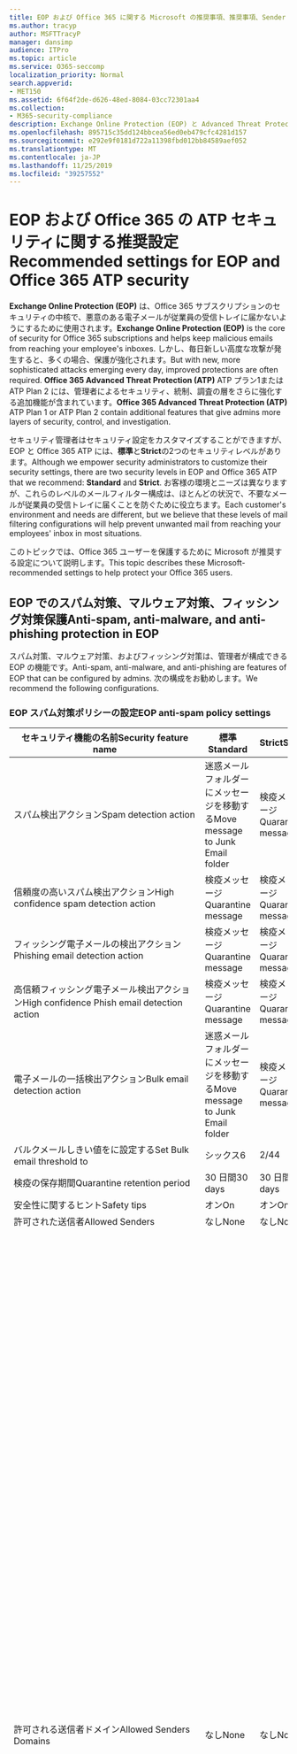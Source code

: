 ```yaml
---
title: EOP および Office 365 に関する Microsoft の推奨事項、推奨事項、Sender Policy Framework、ドメインベースのメッセージの報告と適合性、DomainKeys で特定されたメール、手順、動作方法など
ms.author: tracyp
author: MSFTTracyP
manager: dansimp
audience: ITPro
ms.topic: article
ms.service: O365-seccomp
localization_priority: Normal
search.appverid:
- MET150
ms.assetid: 6f64f2de-d626-48ed-8084-03cc72301aa4
ms.collection:
- M365-security-compliance
description: Exchange Online Protection (EOP) と Advanced Threat Protection (ATP) のセキュリティ設定のベストプラクティスについて 標準保護に関する現在の推奨事項 より厳しくするには、何を使用する必要がありますか。 Advanced Threat Protection (ATP) も使用している場合、どのようなエクストラを利用できますか?
ms.openlocfilehash: 895715c35dd124bbcea56ed0eb479cfc4281d157
ms.sourcegitcommit: e292e9f0181d722a11398fbd012bb84589aef052
ms.translationtype: MT
ms.contentlocale: ja-JP
ms.lasthandoff: 11/25/2019
ms.locfileid: "39257552"
---
```

# <a name="recommended-settings-for-eop-and-office-365-atp-security"></a><span data-ttu-id="35509-106">EOP および Office 365 の ATP セキュリティに関する推奨設定</span><span class="sxs-lookup"><span data-stu-id="35509-106">Recommended settings for EOP and Office 365 ATP security</span></span>

<span data-ttu-id="35509-107">**Exchange Online Protection (EOP)** は、Office 365 サブスクリプションのセキュリティの中核で、悪意のある電子メールが従業員の受信トレイに届かないようにするために使用されます。</span><span class="sxs-lookup"><span data-stu-id="35509-107">**Exchange Online Protection (EOP)** is the core of security for Office 365 subscriptions and helps keep malicious emails from reaching your employee's inboxes.</span></span> <span data-ttu-id="35509-108">しかし、毎日新しい高度な攻撃が発生すると、多くの場合、保護が強化されます。</span><span class="sxs-lookup"><span data-stu-id="35509-108">But with new, more sophisticated attacks emerging every day, improved protections are often required.</span></span> <span data-ttu-id="35509-109">**Office 365 Advanced Threat Protection (ATP)** ATP プラン1または ATP Plan 2 には、管理者によるセキュリティ、統制、調査の層をさらに強化する追加機能が含まれています。</span><span class="sxs-lookup"><span data-stu-id="35509-109">**Office 365 Advanced Threat Protection (ATP)** ATP Plan 1 or ATP Plan 2 contain additional features that give admins more layers of security, control, and investigation.</span></span>

<span data-ttu-id="35509-110">セキュリティ管理者はセキュリティ設定をカスタマイズすることができますが、EOP と Office 365 ATP には、**標準**と**Strict**の2つのセキュリティレベルがあります。</span><span class="sxs-lookup"><span data-stu-id="35509-110">Although we empower security administrators to customize their security settings, there are two security levels in EOP and Office 365 ATP that we recommend: **Standard** and **Strict**.</span></span> <span data-ttu-id="35509-111">お客様の環境とニーズは異なりますが、これらのレベルのメールフィルター構成は、ほとんどの状況で、不要なメールが従業員の受信トレイに届くことを防ぐために役立ちます。</span><span class="sxs-lookup"><span data-stu-id="35509-111">Each customer's environment and needs are different, but we believe that these levels of mail filtering configurations will help prevent unwanted mail from reaching your employees' inbox in most situations.</span></span>

<span data-ttu-id="35509-112">このトピックでは、Office 365 ユーザーを保護するために Microsoft が推奨する設定について説明します。</span><span class="sxs-lookup"><span data-stu-id="35509-112">This topic describes these Microsoft-recommended settings to help protect your Office 365 users.</span></span>

## <a name="anti-spam-anti-malware-and-anti-phishing-protection-in-eop"></a><span data-ttu-id="35509-113">EOP でのスパム対策、マルウェア対策、フィッシング対策保護</span><span class="sxs-lookup"><span data-stu-id="35509-113">Anti-spam, anti-malware, and anti-phishing protection in EOP</span></span>

<span data-ttu-id="35509-114">スパム対策、マルウェア対策、およびフィッシング対策は、管理者が構成できる EOP の機能です。</span><span class="sxs-lookup"><span data-stu-id="35509-114">Anti-spam, anti-malware, and anti-phishing are features of EOP that can be configured by admins.</span></span> <span data-ttu-id="35509-115">次の構成をお勧めします。</span><span class="sxs-lookup"><span data-stu-id="35509-115">We recommend the following configurations.</span></span>

### <a name="eop-anti-spam-policy-settings"></a><span data-ttu-id="35509-116">EOP スパム対策ポリシーの設定</span><span class="sxs-lookup"><span data-stu-id="35509-116">EOP anti-spam policy settings</span></span>

|<span data-ttu-id="35509-117">セキュリティ機能の名前</span><span class="sxs-lookup"><span data-stu-id="35509-117">Security feature name</span></span>|<span data-ttu-id="35509-118">標準</span><span class="sxs-lookup"><span data-stu-id="35509-118">Standard</span></span>|<span data-ttu-id="35509-119">Strict</span><span class="sxs-lookup"><span data-stu-id="35509-119">Strict</span></span>|<span data-ttu-id="35509-120">コメント</span><span class="sxs-lookup"><span data-stu-id="35509-120">Comment</span></span>|
|---------|---------|---------|---------|
|<span data-ttu-id="35509-121">スパム検出アクション</span><span class="sxs-lookup"><span data-stu-id="35509-121">Spam detection action</span></span>|<span data-ttu-id="35509-122">迷惑メールフォルダーにメッセージを移動する</span><span class="sxs-lookup"><span data-stu-id="35509-122">Move message to Junk Email folder</span></span>|<span data-ttu-id="35509-123">検疫メッセージ</span><span class="sxs-lookup"><span data-stu-id="35509-123">Quarantine message</span></span>||
|<span data-ttu-id="35509-124">信頼度の高いスパム検出アクション</span><span class="sxs-lookup"><span data-stu-id="35509-124">High confidence spam detection action</span></span>|<span data-ttu-id="35509-125">検疫メッセージ</span><span class="sxs-lookup"><span data-stu-id="35509-125">Quarantine message</span></span>|<span data-ttu-id="35509-126">検疫メッセージ</span><span class="sxs-lookup"><span data-stu-id="35509-126">Quarantine message</span></span>||
|<span data-ttu-id="35509-127">フィッシング電子メールの検出アクション</span><span class="sxs-lookup"><span data-stu-id="35509-127">Phishing email detection action</span></span>|<span data-ttu-id="35509-128">検疫メッセージ</span><span class="sxs-lookup"><span data-stu-id="35509-128">Quarantine message</span></span>|<span data-ttu-id="35509-129">検疫メッセージ</span><span class="sxs-lookup"><span data-stu-id="35509-129">Quarantine message</span></span>||
|<span data-ttu-id="35509-130">高信頼フィッシング電子メール検出アクション</span><span class="sxs-lookup"><span data-stu-id="35509-130">High confidence Phish email detection action</span></span>|<span data-ttu-id="35509-131">検疫メッセージ</span><span class="sxs-lookup"><span data-stu-id="35509-131">Quarantine message</span></span>|<span data-ttu-id="35509-132">検疫メッセージ</span><span class="sxs-lookup"><span data-stu-id="35509-132">Quarantine message</span></span>||
|<span data-ttu-id="35509-133">電子メールの一括検出アクション</span><span class="sxs-lookup"><span data-stu-id="35509-133">Bulk email detection action</span></span>|<span data-ttu-id="35509-134">迷惑メールフォルダーにメッセージを移動する</span><span class="sxs-lookup"><span data-stu-id="35509-134">Move message to Junk Email folder</span></span>|<span data-ttu-id="35509-135">検疫メッセージ</span><span class="sxs-lookup"><span data-stu-id="35509-135">Quarantine message</span></span>||
|<span data-ttu-id="35509-136">バルクメールしきい値をに設定する</span><span class="sxs-lookup"><span data-stu-id="35509-136">Set Bulk email threshold to</span></span>|<span data-ttu-id="35509-137">シックス</span><span class="sxs-lookup"><span data-stu-id="35509-137">6</span></span>|<span data-ttu-id="35509-138">2/4</span><span class="sxs-lookup"><span data-stu-id="35509-138">4</span></span>||
|<span data-ttu-id="35509-139">検疫の保存期間</span><span class="sxs-lookup"><span data-stu-id="35509-139">Quarantine retention period</span></span>|<span data-ttu-id="35509-140">30 日間</span><span class="sxs-lookup"><span data-stu-id="35509-140">30 days</span></span>|<span data-ttu-id="35509-141">30 日間</span><span class="sxs-lookup"><span data-stu-id="35509-141">30 days</span></span>||
|<span data-ttu-id="35509-142">安全性に関するヒント</span><span class="sxs-lookup"><span data-stu-id="35509-142">Safety tips</span></span>|<span data-ttu-id="35509-143">オン</span><span class="sxs-lookup"><span data-stu-id="35509-143">On</span></span>|<span data-ttu-id="35509-144">オン</span><span class="sxs-lookup"><span data-stu-id="35509-144">On</span></span>||
|<span data-ttu-id="35509-145">許可された送信者</span><span class="sxs-lookup"><span data-stu-id="35509-145">Allowed Senders</span></span>|<span data-ttu-id="35509-146">なし</span><span class="sxs-lookup"><span data-stu-id="35509-146">None</span></span>|<span data-ttu-id="35509-147">なし</span><span class="sxs-lookup"><span data-stu-id="35509-147">None</span></span>||
|<span data-ttu-id="35509-148">許可される送信者ドメイン</span><span class="sxs-lookup"><span data-stu-id="35509-148">Allowed Senders Domains</span></span>|<span data-ttu-id="35509-149">なし</span><span class="sxs-lookup"><span data-stu-id="35509-149">None</span></span>|<span data-ttu-id="35509-150">なし</span><span class="sxs-lookup"><span data-stu-id="35509-150">None</span></span>|<span data-ttu-id="35509-151">自分が所有する (_承認済みドメイン_とも呼ばれる) ドメインを許可された送信者の一覧に追加する必要はありません。</span><span class="sxs-lookup"><span data-stu-id="35509-151">Adding domains that you own (also known as _accepted domains_) to the allowed senders list is not required.</span></span> <span data-ttu-id="35509-152">実際には、悪意のある俳優が、フィルターによって除外されるメールを送信するような機会を作成するため、高いリスクと見なされます。[**スパム対策設定**] ページの [セキュリティ & コンプライアンスセンター] で[スプーフィングインテリジェンス](learn-about-spoof-intelligence.md)を使用して、組織の一部であるドメインを偽装している、または外部ドメインのスプーフィングを行っているすべての送信者を確認します。</span><span class="sxs-lookup"><span data-stu-id="35509-152">In fact, it's considered high risk since it creates opportunities for bad actors to send you mail that would otherwise be filtered out. Use [spoof intelligence](learn-about-spoof-intelligence.md) in the Security & Compliance Center on the **Anti-spam settings** page to review all senders who are spoofing either domains that are part of your organization, or spoofing external domains.</span></span>|
|<span data-ttu-id="35509-153">受信拒否リスト</span><span class="sxs-lookup"><span data-stu-id="35509-153">Blocked Senders</span></span>|<span data-ttu-id="35509-154">なし</span><span class="sxs-lookup"><span data-stu-id="35509-154">None</span></span>|<span data-ttu-id="35509-155">なし</span><span class="sxs-lookup"><span data-stu-id="35509-155">None</span></span>||
|<span data-ttu-id="35509-156">受信拒否ドメイン</span><span class="sxs-lookup"><span data-stu-id="35509-156">Blocked Senders domains</span></span>|<span data-ttu-id="35509-157">なし</span><span class="sxs-lookup"><span data-stu-id="35509-157">None</span></span>|<span data-ttu-id="35509-158">なし</span><span class="sxs-lookup"><span data-stu-id="35509-158">None</span></span>||
|<span data-ttu-id="35509-159">エンドユーザーのスパム通知の頻度</span><span class="sxs-lookup"><span data-stu-id="35509-159">End user spam notification frequency</span></span>|<span data-ttu-id="35509-160">有効</span><span class="sxs-lookup"><span data-stu-id="35509-160">Enabled</span></span>|<span data-ttu-id="35509-161">有効</span><span class="sxs-lookup"><span data-stu-id="35509-161">Enabled</span></span>|<span data-ttu-id="35509-162">3 日間</span><span class="sxs-lookup"><span data-stu-id="35509-162">3 days</span></span>|
|<span data-ttu-id="35509-163">ゼロ時間自動削除</span><span class="sxs-lookup"><span data-stu-id="35509-163">Zero Hour auto purge</span></span>|<span data-ttu-id="35509-164">オン</span><span class="sxs-lookup"><span data-stu-id="35509-164">On</span></span>|<span data-ttu-id="35509-165">オン</span><span class="sxs-lookup"><span data-stu-id="35509-165">On</span></span>|<span data-ttu-id="35509-166">スパムとフィッシング ZAP の両方</span><span class="sxs-lookup"><span data-stu-id="35509-166">For both Spam and Phish ZAP</span></span>|
|<span data-ttu-id="35509-167">MarkAsSpamBulkMail</span><span class="sxs-lookup"><span data-stu-id="35509-167">MarkAsSpamBulkMail</span></span>|<span data-ttu-id="35509-168">オン</span><span class="sxs-lookup"><span data-stu-id="35509-168">On</span></span>|<span data-ttu-id="35509-169">オン</span><span class="sxs-lookup"><span data-stu-id="35509-169">On</span></span>|<span data-ttu-id="35509-170">この設定は、PowerShell でのみ使用できます。</span><span class="sxs-lookup"><span data-stu-id="35509-170">This setting is only available in PowerShell</span></span>|

<span data-ttu-id="35509-171">高度なスパムフィルターと呼ばれる、この記述時に廃止されたスパム対策ポリシーには、その他のパラメーターがいくつかあります。</span><span class="sxs-lookup"><span data-stu-id="35509-171">There are several other parameters in the Anti-spam policy called Advanced Spam filter that are being deprecated at the time of this writing.</span></span> <span data-ttu-id="35509-172">これらの推奨設定は、標準レベルと厳密なレベルの両方で**オフ**にすることをお勧めします。</span><span class="sxs-lookup"><span data-stu-id="35509-172">Our recommended settings for these are to turn them **OFF** for both Standard and Strict levels:</span></span>

|<span data-ttu-id="35509-173">セキュリティ機能の名前</span><span class="sxs-lookup"><span data-stu-id="35509-173">Security feature name</span></span>|
|---------|
|<span data-ttu-id="35509-174">IncreaseScoreWithImageLinks</span><span class="sxs-lookup"><span data-stu-id="35509-174">IncreaseScoreWithImageLinks</span></span>|
|<span data-ttu-id="35509-175">IncreaseScoreWithNumericIps</span><span class="sxs-lookup"><span data-stu-id="35509-175">IncreaseScoreWithNumericIps</span></span>|
|<span data-ttu-id="35509-176">IncreaseScoreWithRedirectToOtherPort</span><span class="sxs-lookup"><span data-stu-id="35509-176">IncreaseScoreWithRedirectToOtherPort</span></span>|
|<span data-ttu-id="35509-177">IncreaseScoreWithBizOrInfoUrls</span><span class="sxs-lookup"><span data-stu-id="35509-177">IncreaseScoreWithBizOrInfoUrls</span></span>|
|<span data-ttu-id="35509-178">MarkAsSpamEmptyMessages</span><span class="sxs-lookup"><span data-stu-id="35509-178">MarkAsSpamEmptyMessages</span></span>|
|<span data-ttu-id="35509-179">MarkAsSpamJavaScriptInHtml</span><span class="sxs-lookup"><span data-stu-id="35509-179">MarkAsSpamJavaScriptInHtml</span></span>|
|<span data-ttu-id="35509-180">MarkAsSpamFramesInHtml</span><span class="sxs-lookup"><span data-stu-id="35509-180">MarkAsSpamFramesInHtml</span></span>|
|<span data-ttu-id="35509-181">MarkAsSpamObjectTagsInHtml</span><span class="sxs-lookup"><span data-stu-id="35509-181">MarkAsSpamObjectTagsInHtml</span></span>|
|<span data-ttu-id="35509-182">MarkAsSpamEmbedTagsInHtml</span><span class="sxs-lookup"><span data-stu-id="35509-182">MarkAsSpamEmbedTagsInHtml</span></span>|
|<span data-ttu-id="35509-183">MarkAsSpamFormTagsInHtml</span><span class="sxs-lookup"><span data-stu-id="35509-183">MarkAsSpamFormTagsInHtml</span></span>|
|<span data-ttu-id="35509-184">MarkAsSpamWebBugsInHtml</span><span class="sxs-lookup"><span data-stu-id="35509-184">MarkAsSpamWebBugsInHtml</span></span>|
|<span data-ttu-id="35509-185">MarkAsSpamSensitiveWordList</span><span class="sxs-lookup"><span data-stu-id="35509-185">MarkAsSpamSensitiveWordList</span></span>|
|<span data-ttu-id="35509-186">MarkAsSpamFromAddressAuthFail</span><span class="sxs-lookup"><span data-stu-id="35509-186">MarkAsSpamFromAddressAuthFail</span></span>|
|<span data-ttu-id="35509-187">MarkAsSpamNdrBackscatter</span><span class="sxs-lookup"><span data-stu-id="35509-187">MarkAsSpamNdrBackscatter</span></span>|
|<span data-ttu-id="35509-188">MarkAsSpamSpfRecordHardFail</span><span class="sxs-lookup"><span data-stu-id="35509-188">MarkAsSpamSpfRecordHardFail</span></span>|

#### <a name="eop-outbound-spam-filter-policy-settings"></a><span data-ttu-id="35509-189">EOP 送信スパムフィルターポリシーの設定</span><span class="sxs-lookup"><span data-stu-id="35509-189">EOP outbound spam filter policy settings</span></span>

|<span data-ttu-id="35509-190">セキュリティ機能の名前</span><span class="sxs-lookup"><span data-stu-id="35509-190">Security feature name</span></span>|<span data-ttu-id="35509-191">標準</span><span class="sxs-lookup"><span data-stu-id="35509-191">Standard</span></span>|<span data-ttu-id="35509-192">Strict</span><span class="sxs-lookup"><span data-stu-id="35509-192">Strict</span></span>|<span data-ttu-id="35509-193">コメント</span><span class="sxs-lookup"><span data-stu-id="35509-193">Comment</span></span>|
|---------|---------|---------|---------|
|<span data-ttu-id="35509-194">送信スパムポリシーの受信者の制限-外部時間の制限</span><span class="sxs-lookup"><span data-stu-id="35509-194">Outbound spam policy Recipient Limits - External hourly limit</span></span>|<span data-ttu-id="35509-195">400</span><span class="sxs-lookup"><span data-stu-id="35509-195">400</span></span>|<span data-ttu-id="35509-196">500</span><span class="sxs-lookup"><span data-stu-id="35509-196">500</span></span>||
|<span data-ttu-id="35509-197">送信スパムポリシーの受信者の制限-内部時間の制限</span><span class="sxs-lookup"><span data-stu-id="35509-197">Outbound spam policy Recipient Limits - Internal hourly limit</span></span>|<span data-ttu-id="35509-198">800</span><span class="sxs-lookup"><span data-stu-id="35509-198">800</span></span>|<span data-ttu-id="35509-199">1000</span><span class="sxs-lookup"><span data-stu-id="35509-199">1000</span></span>||
|<span data-ttu-id="35509-200">送信スパムポリシー受信者の制限-毎日の制限</span><span class="sxs-lookup"><span data-stu-id="35509-200">Outbound spam policy Recipient Limits - Daily limit</span></span>|<span data-ttu-id="35509-201">800</span><span class="sxs-lookup"><span data-stu-id="35509-201">800</span></span>|<span data-ttu-id="35509-202">1000</span><span class="sxs-lookup"><span data-stu-id="35509-202">1000</span></span>||
|<span data-ttu-id="35509-203">ユーザーが制限を超えた場合のアクション</span><span class="sxs-lookup"><span data-stu-id="35509-203">Action when a user exceeds the limits</span></span>|<span data-ttu-id="35509-204">ユーザーがメールを送信するのを制限する</span><span class="sxs-lookup"><span data-stu-id="35509-204">Restrict the user from sending mail</span></span>|<span data-ttu-id="35509-205">ユーザーがメールを送信するのを制限する</span><span class="sxs-lookup"><span data-stu-id="35509-205">Restrict the user from sending mail</span></span>||

### <a name="eop-anti-malware-policy-settings"></a><span data-ttu-id="35509-206">EOP マルウェア対策ポリシー設定</span><span class="sxs-lookup"><span data-stu-id="35509-206">EOP anti-malware policy settings</span></span>

|<span data-ttu-id="35509-207">セキュリティ機能の名前</span><span class="sxs-lookup"><span data-stu-id="35509-207">Security feature name</span></span>|<span data-ttu-id="35509-208">標準</span><span class="sxs-lookup"><span data-stu-id="35509-208">Standard</span></span>|<span data-ttu-id="35509-209">Strict</span><span class="sxs-lookup"><span data-stu-id="35509-209">Strict</span></span>|<span data-ttu-id="35509-210">コメント</span><span class="sxs-lookup"><span data-stu-id="35509-210">Comment</span></span>|
|---------|---------|---------|---------|
|<span data-ttu-id="35509-211">マルウェア検出応答</span><span class="sxs-lookup"><span data-stu-id="35509-211">Malware Detection Response</span></span>|<span data-ttu-id="35509-212">いいえ</span><span class="sxs-lookup"><span data-stu-id="35509-212">No</span></span>|<span data-ttu-id="35509-213">いいえ</span><span class="sxs-lookup"><span data-stu-id="35509-213">No</span></span>|<span data-ttu-id="35509-214">マルウェアが電子メールの添付ファイルで検出されると、メッセージは検疫され、管理者のみが解放できるようになります。</span><span class="sxs-lookup"><span data-stu-id="35509-214">If malware is detected in an email attachment, the message will be quarantined and can be released only by an admin.</span></span>|
|<span data-ttu-id="35509-215">不審なファイルの種類をブロックするための "一般的な添付ファイルの種類のフィルター"</span><span class="sxs-lookup"><span data-stu-id="35509-215">"Common Attachment Type Filter" for blocking suspicious file types</span></span>|<span data-ttu-id="35509-216">オン</span><span class="sxs-lookup"><span data-stu-id="35509-216">On</span></span>|<span data-ttu-id="35509-217">オン</span><span class="sxs-lookup"><span data-stu-id="35509-217">On</span></span>||
|<span data-ttu-id="35509-218">マルウェアのゼロ時間の自動削除</span><span class="sxs-lookup"><span data-stu-id="35509-218">Malware Zero-hour Auto Purge</span></span>|<span data-ttu-id="35509-219">オン</span><span class="sxs-lookup"><span data-stu-id="35509-219">On</span></span>|<span data-ttu-id="35509-220">オン</span><span class="sxs-lookup"><span data-stu-id="35509-220">On</span></span>||
|<span data-ttu-id="35509-221">配信されていないメッセージの内部送信者に通知する</span><span class="sxs-lookup"><span data-stu-id="35509-221">Notify internal senders of the undelivered message</span></span>|<span data-ttu-id="35509-222">無効</span><span class="sxs-lookup"><span data-stu-id="35509-222">Disabled</span></span>|<span data-ttu-id="35509-223">無効</span><span class="sxs-lookup"><span data-stu-id="35509-223">Disabled</span></span>||
|<span data-ttu-id="35509-224">配信されていないメッセージの外部送信者に通知する</span><span class="sxs-lookup"><span data-stu-id="35509-224">Notify external senders of the undelivered message</span></span>|<span data-ttu-id="35509-225">無効</span><span class="sxs-lookup"><span data-stu-id="35509-225">Disabled</span></span>|<span data-ttu-id="35509-226">無効</span><span class="sxs-lookup"><span data-stu-id="35509-226">Disabled</span></span>||

### <a name="eop-anti-phishing-policy-settings"></a><span data-ttu-id="35509-227">EOP フィッシング対策ポリシー設定</span><span class="sxs-lookup"><span data-stu-id="35509-227">EOP anti-phishing policy settings</span></span>

|<span data-ttu-id="35509-228">セキュリティ機能の名前</span><span class="sxs-lookup"><span data-stu-id="35509-228">Security feature name</span></span>|<span data-ttu-id="35509-229">標準</span><span class="sxs-lookup"><span data-stu-id="35509-229">Standard</span></span>|<span data-ttu-id="35509-230">Strict</span><span class="sxs-lookup"><span data-stu-id="35509-230">Strict</span></span>|<span data-ttu-id="35509-231">コメント</span><span class="sxs-lookup"><span data-stu-id="35509-231">Comment</span></span>|
|---------|---------|---------|---------|
|<span data-ttu-id="35509-232">スプーフィング対策保護を有効にする</span><span class="sxs-lookup"><span data-stu-id="35509-232">Enable anti-spoofing protection</span></span>|<span data-ttu-id="35509-233">オン</span><span class="sxs-lookup"><span data-stu-id="35509-233">On</span></span>|<span data-ttu-id="35509-234">オン</span><span class="sxs-lookup"><span data-stu-id="35509-234">On</span></span>||
|<span data-ttu-id="35509-235">認証されていない送信者を有効にする (タグ付け)</span><span class="sxs-lookup"><span data-stu-id="35509-235">Enable Unauthenticated Sender (tagging)</span></span>|<span data-ttu-id="35509-236">オン</span><span class="sxs-lookup"><span data-stu-id="35509-236">On</span></span>|<span data-ttu-id="35509-237">オン</span><span class="sxs-lookup"><span data-stu-id="35509-237">On</span></span>||
|<span data-ttu-id="35509-238">ドメインのスプーフィングが許可されていないユーザーによって電子メールが送信された場合</span><span class="sxs-lookup"><span data-stu-id="35509-238">If email is sent by someone who's not allowed to spoof your domain</span></span>|<span data-ttu-id="35509-239">受信者の迷惑メールフォルダーにメッセージを移動する</span><span class="sxs-lookup"><span data-stu-id="35509-239">Move message to the recipients' Junk Email folders</span></span>|<span data-ttu-id="35509-240">メッセージを検疫する</span><span class="sxs-lookup"><span data-stu-id="35509-240">Quarantine the message</span></span>||

## <a name="office-365-advanced-threat-protection-security"></a><span data-ttu-id="35509-241">Office 365 Advanced Threat Protection セキュリティ</span><span class="sxs-lookup"><span data-stu-id="35509-241">Office 365 Advanced Threat Protection security</span></span>

<span data-ttu-id="35509-242">その他のセキュリティ上の利点には、Office 365 Advanced Threat Protection (ATP) サブスクリプションが付属しています。</span><span class="sxs-lookup"><span data-stu-id="35509-242">Additional security benefits come with an Office 365 Advanced Threat Protection (ATP) subscription.</span></span> <span data-ttu-id="35509-243">最新のニュースと情報については、「 [Office 365 ATP の新機能](whats-new-in-office-365-atp.md)」を参照してください。</span><span class="sxs-lookup"><span data-stu-id="35509-243">For the latest news and information, you can see [What's new in Office 365 ATP](whats-new-in-office-365-atp.md).</span></span>

<span data-ttu-id="35509-244">Office 365 ATP には、悪意のある添付ファイルを含む電子メールを配信できないようにする安全な添付ファイルおよび安全なリンクのポリシーが含まれており、ユーザーは安全でない可能性のある Url をクリックすることになります。</span><span class="sxs-lookup"><span data-stu-id="35509-244">Office 365 ATP includes the Safe Attachment and Safe Links policies to prevent email with potentially malicious attachments from being delivered, and to keep users from clicking potentially unsafe URLs.</span></span>

> [!IMPORTANT]
> <span data-ttu-id="35509-245">高度なフィッシング対策は、Office 365 ATP サブスクリプションの利点の1つです。</span><span class="sxs-lookup"><span data-stu-id="35509-245">Advanced anti-phishing is one of the benefits of an Office 365 ATP subscription.</span></span> <span data-ttu-id="35509-246">既定では有効になっていますが、メールのフィルターを開始する前に、少なくとも1つのフィッシング対策ポリシーを構成***する必要があり***ます。</span><span class="sxs-lookup"><span data-stu-id="35509-246">Although it's enabled by default, you ***must*** configure at least one anti-phishing policy before it can start filtering mail.</span></span> <span data-ttu-id="35509-247">フィッシング対策ポリシーの構成を忘れると、ユーザーが危険な電子メールに公開される可能性があります。</span><span class="sxs-lookup"><span data-stu-id="35509-247">Forgetting to configure anti-phishing policies could exposes users to risky emails.</span></span> <span data-ttu-id="35509-248">Office 365 ATP サブスクリプションを追加した後は、必ずフィッシング対策ポリシーを構成してください。</span><span class="sxs-lookup"><span data-stu-id="35509-248">Be sure to configure your anti-phishing policies after you add an Office 365 ATP subscription.</span></span>

<span data-ttu-id="35509-249">EOP に Office 365 ATP サブスクリプションを追加した場合は、次の構成を設定します。</span><span class="sxs-lookup"><span data-stu-id="35509-249">If you've added an Office 365 ATP subscription to your EOP, set the following configurations.</span></span>

### <a name="office-atp-anti-phishing-policy-settings"></a><span data-ttu-id="35509-250">Office ATP のフィッシング対策ポリシー設定</span><span class="sxs-lookup"><span data-stu-id="35509-250">Office ATP anti-phishing policy settings</span></span>

<span data-ttu-id="35509-251">EOP のお客様は、前述したように基本的なフィッシング対策を行いますが、Office 365 ATP には、攻撃を防止、検出、修復するのに役立つ機能と制御が追加されています。</span><span class="sxs-lookup"><span data-stu-id="35509-251">EOP customers get basic anti-phishing as previously described, but Office 365 ATP includes more features and control to help prevent, detect, and remediate against attacks.</span></span>

|<span data-ttu-id="35509-252">偽装セキュリティ機能の名前</span><span class="sxs-lookup"><span data-stu-id="35509-252">Impersonation security feature name</span></span>|<span data-ttu-id="35509-253">標準</span><span class="sxs-lookup"><span data-stu-id="35509-253">Standard</span></span>|<span data-ttu-id="35509-254">Strict</span><span class="sxs-lookup"><span data-stu-id="35509-254">Strict</span></span>|<span data-ttu-id="35509-255">コメント</span><span class="sxs-lookup"><span data-stu-id="35509-255">Comment</span></span>|
|---------|---------|---------|---------|
|<span data-ttu-id="35509-256">(偽装ポリシーの編集)保護するユーザーを追加する</span><span class="sxs-lookup"><span data-stu-id="35509-256">(Edit impersonation policy) Add users to protect</span></span>|<span data-ttu-id="35509-257">オン</span><span class="sxs-lookup"><span data-stu-id="35509-257">On</span></span>|<span data-ttu-id="35509-258">オン</span><span class="sxs-lookup"><span data-stu-id="35509-258">On</span></span>|<span data-ttu-id="35509-259">組織によって異なりますが、主要な役割でユーザーを追加することをお勧めします。</span><span class="sxs-lookup"><span data-stu-id="35509-259">Depends on your organization, but we recommend adding users in key roles.</span></span> <span data-ttu-id="35509-260">内部的には、CEO、CFO、その他のシニアリーダーである可能性があります。</span><span class="sxs-lookup"><span data-stu-id="35509-260">Internally, these might be your CEO, CFO, and other senior leaders.</span></span> <span data-ttu-id="35509-261">外部には、協議会のメンバーまたは取締役会を含めることができます。</span><span class="sxs-lookup"><span data-stu-id="35509-261">Externally, these could include council members or your board of directors.</span></span>|
|<span data-ttu-id="35509-262">(偽装ポリシーの編集)自分が所有しているドメインを自動的に追加する</span><span class="sxs-lookup"><span data-stu-id="35509-262">(Edit impersonation policy) Automatically include the domains I own</span></span>|<span data-ttu-id="35509-263">オン</span><span class="sxs-lookup"><span data-stu-id="35509-263">On</span></span>|<span data-ttu-id="35509-264">オン</span><span class="sxs-lookup"><span data-stu-id="35509-264">On</span></span>||
|<span data-ttu-id="35509-265">(偽装ポリシーの編集)カスタムドメインを含める</span><span class="sxs-lookup"><span data-stu-id="35509-265">(Edit impersonation policy) Include custom domains</span></span>|<span data-ttu-id="35509-266">オン</span><span class="sxs-lookup"><span data-stu-id="35509-266">On</span></span>|<span data-ttu-id="35509-267">オン</span><span class="sxs-lookup"><span data-stu-id="35509-267">On</span></span>|<span data-ttu-id="35509-268">組織によって異なりますが、自分が所有していない大部分のドメインを追加することをお勧めします。</span><span class="sxs-lookup"><span data-stu-id="35509-268">Depends on your organization, but we recommend adding domains you interact with most that you don't own.</span></span>|
|<span data-ttu-id="35509-269">指定した偽装ユーザーによって電子メールが送信された場合</span><span class="sxs-lookup"><span data-stu-id="35509-269">If email is sent by an impersonated user you specified</span></span>|<span data-ttu-id="35509-270">メッセージを検疫する</span><span class="sxs-lookup"><span data-stu-id="35509-270">Quarantine the message</span></span>|<span data-ttu-id="35509-271">メッセージを検疫する</span><span class="sxs-lookup"><span data-stu-id="35509-271">Quarantine the message</span></span>||
|<span data-ttu-id="35509-272">指定した偽装ドメインによって電子メールが送信される場合</span><span class="sxs-lookup"><span data-stu-id="35509-272">If email is sent by an impersonated domain you specified</span></span>|<span data-ttu-id="35509-273">メッセージを検疫する</span><span class="sxs-lookup"><span data-stu-id="35509-273">Quarantine the message</span></span>|<span data-ttu-id="35509-274">メッセージを検疫する</span><span class="sxs-lookup"><span data-stu-id="35509-274">Quarantine the message</span></span>||
|<span data-ttu-id="35509-275">偽装ユーザーのヒントを表示する</span><span class="sxs-lookup"><span data-stu-id="35509-275">Show tip for impersonated users</span></span>|<span data-ttu-id="35509-276">オン</span><span class="sxs-lookup"><span data-stu-id="35509-276">On</span></span>|<span data-ttu-id="35509-277">オン</span><span class="sxs-lookup"><span data-stu-id="35509-277">On</span></span>||
|<span data-ttu-id="35509-278">偽装ドメインのヒントを表示する</span><span class="sxs-lookup"><span data-stu-id="35509-278">Show tip for impersonated domains</span></span>|<span data-ttu-id="35509-279">オン</span><span class="sxs-lookup"><span data-stu-id="35509-279">On</span></span>|<span data-ttu-id="35509-280">オン</span><span class="sxs-lookup"><span data-stu-id="35509-280">On</span></span>||
|<span data-ttu-id="35509-281">通常と異なる文字にヒントを表示する</span><span class="sxs-lookup"><span data-stu-id="35509-281">Show tip for unusual characters</span></span>|<span data-ttu-id="35509-282">オン</span><span class="sxs-lookup"><span data-stu-id="35509-282">On</span></span>|<span data-ttu-id="35509-283">オン</span><span class="sxs-lookup"><span data-stu-id="35509-283">On</span></span>||
|<span data-ttu-id="35509-284">メールボックスインテリジェンスを有効にする</span><span class="sxs-lookup"><span data-stu-id="35509-284">Enable Mailbox intelligence</span></span>|<span data-ttu-id="35509-285">オン</span><span class="sxs-lookup"><span data-stu-id="35509-285">On</span></span>|<span data-ttu-id="35509-286">オン</span><span class="sxs-lookup"><span data-stu-id="35509-286">On</span></span>||
|<span data-ttu-id="35509-287">メールボックスインテリジェンスベースの偽装保護を有効にする</span><span class="sxs-lookup"><span data-stu-id="35509-287">Enable Mailbox intelligence based impersonation protection</span></span>|<span data-ttu-id="35509-288">オン</span><span class="sxs-lookup"><span data-stu-id="35509-288">On</span></span>|<span data-ttu-id="35509-289">オン</span><span class="sxs-lookup"><span data-stu-id="35509-289">On</span></span>||
|<span data-ttu-id="35509-290">メールボックスインテリジェンスで保護された偽装ユーザーによって電子メールが送信される場合</span><span class="sxs-lookup"><span data-stu-id="35509-290">If email is sent by an impersonated user protected by mailbox intelligence</span></span>|<span data-ttu-id="35509-291">受信者の迷惑メールフォルダーにメッセージを移動する</span><span class="sxs-lookup"><span data-stu-id="35509-291">Move message to the recipients' Junk Email folders</span></span>|<span data-ttu-id="35509-292">メッセージを検疫する</span><span class="sxs-lookup"><span data-stu-id="35509-292">Quarantine the message</span></span>||
|<span data-ttu-id="35509-293">(偽装ポリシーの編集)信頼できる差出人とドメインを追加する</span><span class="sxs-lookup"><span data-stu-id="35509-293">(Edit impersonation policy) Add trusted senders and domains</span></span>|<span data-ttu-id="35509-294">なし</span><span class="sxs-lookup"><span data-stu-id="35509-294">None</span></span>|<span data-ttu-id="35509-295">なし</span><span class="sxs-lookup"><span data-stu-id="35509-295">None</span></span>|<span data-ttu-id="35509-296">組織によって異なりますが、誤ってフィッシングとしてマークされるユーザーまたはドメインを追加することをお勧めします。</span><span class="sxs-lookup"><span data-stu-id="35509-296">Depends on your organization, but we recommend adding users or domains that incorrectly get marked as phish due to impersonation only and not other filters.</span></span>|

|<span data-ttu-id="35509-297">スプーフィングセキュリティ機能の名前</span><span class="sxs-lookup"><span data-stu-id="35509-297">Spoof security feature name</span></span>|<span data-ttu-id="35509-298">標準</span><span class="sxs-lookup"><span data-stu-id="35509-298">Standard</span></span>|<span data-ttu-id="35509-299">Strict</span><span class="sxs-lookup"><span data-stu-id="35509-299">Strict</span></span>|<span data-ttu-id="35509-300">コメント</span><span class="sxs-lookup"><span data-stu-id="35509-300">Comment</span></span>|
|---------|---------|---------|---------|
|<span data-ttu-id="35509-301">スプーフィング対策保護を有効にする</span><span class="sxs-lookup"><span data-stu-id="35509-301">Enable anti-spoofing protection</span></span>|<span data-ttu-id="35509-302">オン</span><span class="sxs-lookup"><span data-stu-id="35509-302">On</span></span>|<span data-ttu-id="35509-303">オン</span><span class="sxs-lookup"><span data-stu-id="35509-303">On</span></span>||
|<span data-ttu-id="35509-304">認証されていない送信者を有効にする (タグ付け)</span><span class="sxs-lookup"><span data-stu-id="35509-304">Enable Unauthenticated Sender (tagging)</span></span>|<span data-ttu-id="35509-305">オン</span><span class="sxs-lookup"><span data-stu-id="35509-305">On</span></span>|<span data-ttu-id="35509-306">オン</span><span class="sxs-lookup"><span data-stu-id="35509-306">On</span></span>||
|<span data-ttu-id="35509-307">ドメインのスプーフィングが許可されていないユーザーによって電子メールが送信された場合</span><span class="sxs-lookup"><span data-stu-id="35509-307">If email is sent by someone who's not allowed to spoof your domain</span></span>|<span data-ttu-id="35509-308">受信者の迷惑メールフォルダーにメッセージを移動する</span><span class="sxs-lookup"><span data-stu-id="35509-308">Move message to the recipients' Junk Email folders</span></span>|<span data-ttu-id="35509-309">メッセージを検疫する</span><span class="sxs-lookup"><span data-stu-id="35509-309">Quarantine the message</span></span>||
|<span data-ttu-id="35509-310">Enableauthenticationsaf Etytip</span><span class="sxs-lookup"><span data-stu-id="35509-310">EnableAuthenticationSafetyTip</span></span>|<span data-ttu-id="35509-311">True</span><span class="sxs-lookup"><span data-stu-id="35509-311">True</span></span>|<span data-ttu-id="35509-312">True</span><span class="sxs-lookup"><span data-stu-id="35509-312">True</span></span>|<span data-ttu-id="35509-313">この設定は、PowerShell でのみ使用できます。</span><span class="sxs-lookup"><span data-stu-id="35509-313">This setting is only available in PowerShell</span></span>|
|<span data-ttu-id="35509-314">Enableauthenticationsoftpass Saf Etytip</span><span class="sxs-lookup"><span data-stu-id="35509-314">EnableAuthenticationSoftPassSafetyTip</span></span>|<span data-ttu-id="35509-315">False</span><span class="sxs-lookup"><span data-stu-id="35509-315">False</span></span>|<span data-ttu-id="35509-316">True</span><span class="sxs-lookup"><span data-stu-id="35509-316">True</span></span>|<span data-ttu-id="35509-317">この設定は、PowerShell でのみ使用できます。</span><span class="sxs-lookup"><span data-stu-id="35509-317">This setting is only available in PowerShell</span></span>|
|<span data-ttu-id="35509-318">EnableSuspiciousSafetyTip</span><span class="sxs-lookup"><span data-stu-id="35509-318">EnableSuspiciousSafetyTip</span></span>|<span data-ttu-id="35509-319">False</span><span class="sxs-lookup"><span data-stu-id="35509-319">False</span></span>|<span data-ttu-id="35509-320">True</span><span class="sxs-lookup"><span data-stu-id="35509-320">True</span></span>|<span data-ttu-id="35509-321">この設定は、PowerShell でのみ使用できます。</span><span class="sxs-lookup"><span data-stu-id="35509-321">This setting is only available in PowerShell</span></span>|
|<span data-ttu-id="35509-322">TreatSoftPassAsAuthenticated</span><span class="sxs-lookup"><span data-stu-id="35509-322">TreatSoftPassAsAuthenticated</span></span>|<span data-ttu-id="35509-323">True</span><span class="sxs-lookup"><span data-stu-id="35509-323">True</span></span>|<span data-ttu-id="35509-324">False</span><span class="sxs-lookup"><span data-stu-id="35509-324">False</span></span>|<span data-ttu-id="35509-325">この設定は、PowerShell でのみ使用できます。</span><span class="sxs-lookup"><span data-stu-id="35509-325">This setting is only available in PowerShell</span></span>|

|<span data-ttu-id="35509-326">詳細設定のセキュリティ機能の名前</span><span class="sxs-lookup"><span data-stu-id="35509-326">Advanced settings security feature name</span></span>|<span data-ttu-id="35509-327">標準</span><span class="sxs-lookup"><span data-stu-id="35509-327">Standard</span></span>|<span data-ttu-id="35509-328">Strict</span><span class="sxs-lookup"><span data-stu-id="35509-328">Strict</span></span>|<span data-ttu-id="35509-329">コメント</span><span class="sxs-lookup"><span data-stu-id="35509-329">Comment</span></span>|
|---------|---------|---------|---------|
|<span data-ttu-id="35509-330">高度なフィッシングしきい値</span><span class="sxs-lookup"><span data-stu-id="35509-330">Advanced phishing thresholds</span></span>|<span data-ttu-id="35509-331">2-アグレッシブ</span><span class="sxs-lookup"><span data-stu-id="35509-331">2 - Aggressive</span></span>|<span data-ttu-id="35509-332">3つ以上のアグレッシブ</span><span class="sxs-lookup"><span data-stu-id="35509-332">3 - More aggressive</span></span>||

### <a name="safe-links-settings"></a><span data-ttu-id="35509-333">安全なリンクの設定</span><span class="sxs-lookup"><span data-stu-id="35509-333">Safe Links settings</span></span>

|<span data-ttu-id="35509-334">セキュリティ機能の名前</span><span class="sxs-lookup"><span data-stu-id="35509-334">Security feature name</span></span>|<span data-ttu-id="35509-335">標準</span><span class="sxs-lookup"><span data-stu-id="35509-335">Standard</span></span>|<span data-ttu-id="35509-336">Strict</span><span class="sxs-lookup"><span data-stu-id="35509-336">Strict</span></span>|<span data-ttu-id="35509-337">コメント</span><span class="sxs-lookup"><span data-stu-id="35509-337">Comment</span></span>|
|---------|---------|---------|---------|
|<span data-ttu-id="35509-338">Office 365 アプリの ATP Safe Links、Office for iOS、および Android を使用する</span><span class="sxs-lookup"><span data-stu-id="35509-338">Use ATP Safe Links in Office 365 Apps, Office for iOS and Android</span></span>|<span data-ttu-id="35509-339">有効</span><span class="sxs-lookup"><span data-stu-id="35509-339">Enabled</span></span>|<span data-ttu-id="35509-340">有効</span><span class="sxs-lookup"><span data-stu-id="35509-340">Enabled</span></span>|<span data-ttu-id="35509-341">これは、組織全体に適用される ATP の安全なリンクポリシーに該当します。</span><span class="sxs-lookup"><span data-stu-id="35509-341">This falls under the ATP Safe Links Policies that apply to the entire organization</span></span>|
<span data-ttu-id="35509-342">ユーザーが [安全なリンク] をクリックしたときに追跡しない</span><span class="sxs-lookup"><span data-stu-id="35509-342">Do not track when users click safe links</span></span>|<span data-ttu-id="35509-343">無効</span><span class="sxs-lookup"><span data-stu-id="35509-343">Disabled</span></span>|<span data-ttu-id="35509-344">無効</span><span class="sxs-lookup"><span data-stu-id="35509-344">Disabled</span></span>|<span data-ttu-id="35509-345">これは、組織全体に適用される ATP の安全なリンクポリシーに該当します。</span><span class="sxs-lookup"><span data-stu-id="35509-345">This falls under the ATP Safe Links Policies that apply to the entire organization</span></span>|
|<span data-ttu-id="35509-346">ユーザーが元の URL への安全なリンクをクリックできないようにする</span><span class="sxs-lookup"><span data-stu-id="35509-346">Do not let users click through safe links to original URL</span></span>|<span data-ttu-id="35509-347">有効</span><span class="sxs-lookup"><span data-stu-id="35509-347">Enabled</span></span>|<span data-ttu-id="35509-348">有効</span><span class="sxs-lookup"><span data-stu-id="35509-348">Enabled</span></span>|<span data-ttu-id="35509-349">これは、組織全体に適用される ATP の安全なリンクポリシーに該当します。</span><span class="sxs-lookup"><span data-stu-id="35509-349">This falls under the ATP Safe Links Policies that apply to the entire organization</span></span>|
|<span data-ttu-id="35509-350">メッセージ内の不明な潜在的な悪意のある Url に対するアクション</span><span class="sxs-lookup"><span data-stu-id="35509-350">Action for unknown potentially malicious URLs in messages</span></span>|<span data-ttu-id="35509-351">オン</span><span class="sxs-lookup"><span data-stu-id="35509-351">On</span></span>|<span data-ttu-id="35509-352">オン</span><span class="sxs-lookup"><span data-stu-id="35509-352">On</span></span>||
|<span data-ttu-id="35509-353">疑わしいリンクおよびファイルを指すリンクのリアルタイム URL スキャンを適用する</span><span class="sxs-lookup"><span data-stu-id="35509-353">Apply real-time URL scanning for suspicious links and links that point to files</span></span>|<span data-ttu-id="35509-354">有効</span><span class="sxs-lookup"><span data-stu-id="35509-354">Enabled</span></span>|<span data-ttu-id="35509-355">有効</span><span class="sxs-lookup"><span data-stu-id="35509-355">Enabled</span></span>||
|<span data-ttu-id="35509-356">メッセージを配信する前に URL スキャンが完了するまで待機する</span><span class="sxs-lookup"><span data-stu-id="35509-356">Wait for URL scanning to complete before delivering the message</span></span>|<span data-ttu-id="35509-357">有効</span><span class="sxs-lookup"><span data-stu-id="35509-357">Enabled</span></span>|<span data-ttu-id="35509-358">有効</span><span class="sxs-lookup"><span data-stu-id="35509-358">Enabled</span></span>||
|<span data-ttu-id="35509-359">組織内で送信される電子メールメッセージに安全なリンクを適用する</span><span class="sxs-lookup"><span data-stu-id="35509-359">Apply safe links to email messages sent within the organization</span></span>|<span data-ttu-id="35509-360">有効</span><span class="sxs-lookup"><span data-stu-id="35509-360">Enabled</span></span>|<span data-ttu-id="35509-361">有効</span><span class="sxs-lookup"><span data-stu-id="35509-361">Enabled</span></span>||

### <a name="safe-attachments"></a><span data-ttu-id="35509-362">添付ファイル保護</span><span class="sxs-lookup"><span data-stu-id="35509-362">Safe Attachments</span></span>

|<span data-ttu-id="35509-363">セキュリティ機能の名前</span><span class="sxs-lookup"><span data-stu-id="35509-363">Security feature name</span></span>|<span data-ttu-id="35509-364">標準</span><span class="sxs-lookup"><span data-stu-id="35509-364">Standard</span></span>|<span data-ttu-id="35509-365">Strict</span><span class="sxs-lookup"><span data-stu-id="35509-365">Strict</span></span>|<span data-ttu-id="35509-366">コメント</span><span class="sxs-lookup"><span data-stu-id="35509-366">Comment</span></span>|
|---------|---------|---------|---------|
|<span data-ttu-id="35509-367">SharePoint、OneDrive、Microsoft Teams 用の ATP を有効にする</span><span class="sxs-lookup"><span data-stu-id="35509-367">Turn on ATP for SharePoint, OneDrive, and Microsoft Teams</span></span>|<span data-ttu-id="35509-368">有効</span><span class="sxs-lookup"><span data-stu-id="35509-368">Enabled</span></span>|<span data-ttu-id="35509-369">有効</span><span class="sxs-lookup"><span data-stu-id="35509-369">Enabled</span></span>||
|<span data-ttu-id="35509-370">ATP の安全な添付ファイルの不明なマルウェア応答</span><span class="sxs-lookup"><span data-stu-id="35509-370">ATP Safe attachments unknown malware response</span></span>|<span data-ttu-id="35509-371">Block</span><span class="sxs-lookup"><span data-stu-id="35509-371">Block</span></span>|<span data-ttu-id="35509-372">Block</span><span class="sxs-lookup"><span data-stu-id="35509-372">Block</span></span>||
|<span data-ttu-id="35509-373">検出時に添付ファイルをリダイレクトする</span><span class="sxs-lookup"><span data-stu-id="35509-373">Redirect attachment on detection</span></span>|<span data-ttu-id="35509-374">有効</span><span class="sxs-lookup"><span data-stu-id="35509-374">Enabled</span></span>|<span data-ttu-id="35509-375">有効</span><span class="sxs-lookup"><span data-stu-id="35509-375">Enabled</span></span>|<span data-ttu-id="35509-376">添付ファイルがマルウェアであるかどうかを判断する方法を把握しているセキュリティ管理者の電子メールアドレスにリダイレクトする</span><span class="sxs-lookup"><span data-stu-id="35509-376">Redirect to email address for a security administrator that knows how to determine if the attachment is malware or not</span></span>|
|<span data-ttu-id="35509-377">添付ファイルのマルウェアスキャンがタイムアウトまたはエラーが発生した場合の、ATP の安全な添付ファイル応答</span><span class="sxs-lookup"><span data-stu-id="35509-377">ATP Safe attachments response if malware scanning for attachments times out or error occurs</span></span>|<span data-ttu-id="35509-378">有効</span><span class="sxs-lookup"><span data-stu-id="35509-378">Enabled</span></span>|<span data-ttu-id="35509-379">有効</span><span class="sxs-lookup"><span data-stu-id="35509-379">Enabled</span></span>||


